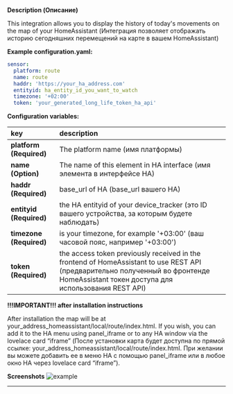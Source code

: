 **Description (Описание)**
<p>This integration allows you to display the history of today's movements on the map of your HomeAssistant (Интеграция позволяет отображать историю сегодняшних перемещений на карте в вашем HomeAssistant)</p>



**Example configuration.yaml:**

```yaml
sensor:
  platform: route
  name: route
  haddr: 'https://your_ha_address.com'
  entityid: ha_entity_id_you_want_to_watch
  timezone: '+02:00'
  token: 'your_generated_long_life_token_ha_api'
```



**Configuration variables:**  
  
key | description  
:--- | :---  
**platform (Required)** | The platform name (имя платформы)
**name (Option)** | The name of this element in HA interface (имя элемента в интерфейсе HA)
**haddr (Required)** | base_url of HA (base_url вашего HA)
**entityid (Required)** | the HA entityid of your device_tracker (это ID вашего устройства, за которым будете наблюдать)
**timezone (Required)** | is your timezone, for example '+03:00' (ваш часовой пояс, например '+03:00')
**token (Required)** | the access token previously received in the frontend of HomeAssistant to use REST API (предварительно полученный во фронтенде HomeAssistant токен доступа для использования REST API)
  
  
  
**!!!IMPORTANT!!! after installation instructions**

<p>After installation the map will be at your_address_homeassistant/local/route/index.html. If you wish, you can add it to the HA menu using panel_iframe or to any HA window via the lovelace card “iframe” (После установки карта будет доступна по прямой ссылке: your_address_homeassistant/local/route/index.html. При желании вы можете добавить ее в меню HA с помощью panel_iframe или в любое окно HA через lovelace card “iframe”).</p>



**Screenshots**
![example][exampleimg]



***

[exampleimg]: map.jpg
